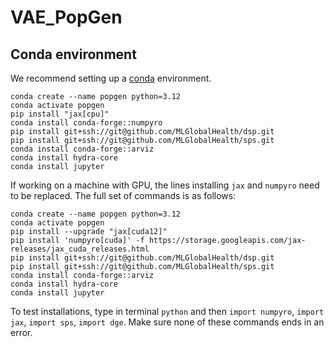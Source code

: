 # VAE_PopGen

## Conda environment

We recommend setting up a [conda](https://docs.conda.io/projects/conda/en/latest/index.html) environment.

```
conda create --name popgen python=3.12
conda activate popgen
pip install "jax[cpu]"
conda install conda-forge::numpyro
pip install git+ssh://git@github.com/MLGlobalHealth/dsp.git
pip install git+ssh://git@github.com/MLGlobalHealth/sps.git
conda install conda-forge::arviz
conda install hydra-core
conda install jupyter
```

If working on a machine with GPU, the lines installing `jax` and `numpyro` need to be replaced. The full set of commands is as follows: 

```
conda create --name popgen python=3.12
conda activate popgen
pip install --upgrade "jax[cuda12]"
pip install 'numpyro[cuda]' -f https://storage.googleapis.com/jax-releases/jax_cuda_releases.html
pip install git+ssh://git@github.com/MLGlobalHealth/dsp.git
pip install git+ssh://git@github.com/MLGlobalHealth/sps.git
conda install conda-forge::arviz
conda install hydra-core
conda install jupyter
```

To test installations, type in terminal `python` and then `import numpyro`, `import jax`, `import sps`, `import dge`. Make sure none of these commands ends in an error.
